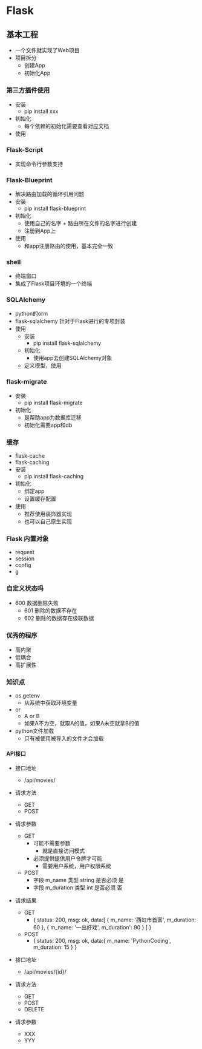 # Flask


## 基本工程
- 一个文件就实现了Web项目
- 项目拆分
   - 创建App
   - 初始化App


### 第三方插件使用
- 安装 
    - pip install xxx
- 初始化
    - 每个依赖的初始化需要查看对应文档
- 使用


### Flask-Script
- 实现命令行参数支持


### Flask-Blueprint
- 解决路由加载的循环引用问题
- 安装
    - pip install flask-blueprint
- 初始化
    - 使用自己的名字 + 路由所在文件的名字进行创建
    - 注册到App上
- 使用
    - 和app注册路由的使用，基本完全一致


### shell
- 终端窗口
- 集成了Flask项目环境的一个终端


### SQLAlchemy
- python的orm
- flask-sqlalchemy 针对于Flask进行的专项封装
- 使用
    - 安装
        - pip install flask-sqlalchemy
    - 初始化
        - 使用app去创建SQLAlchemy对象
    - 定义模型，使用
    
    
### flask-migrate
- 安装
    - pip install flask-migrate
- 初始化
    - 是帮助app为数据库迁移
    - 初始化需要app和db
    
    
### 缓存
- flask-cache
- flask-caching
- 安装
    - pip install flask-caching
- 初始化
    - 绑定app
    - 设置缓存配置
- 使用
    - 推荐使用装饰器实现
    - 也可以自己原生实现


### Flask 内置对象
- request
- session
- config
- g


### 自定义状态吗
- 600 数据删除失败
    - 601 删除的数据不存在
    - 602 删除的数据存在级联数据
    
### 优秀的程序
- 高内聚
- 低耦合
- 高扩展性


### 知识点
- os.getenv
    - 从系统中获取环境变量
- or
    - A or B
    - 如果A不为空，就取A的值，如果A未空就拿B的值
- python文件加载
    - 只有被使用被导入的文件才会加载
    
    
#### API接口
- 接口地址
    - /api/movies/
- 请求方法
    - GET
    - POST
- 请求参数
    - GET
        - 可能不需要参数
            - 就是直接访问模式
        - 必须提供提供用户令牌才可能
            - 需要用户系统，用户权限系统
    - POST
        - 字段  m_name   类型   string    是否必须  是
        - 字段  m_duration  类型   int     是否必须   否
        
- 请求结果
    - GET
        - {
            status: 200,
            msg: ok,
            data:[
                {
                    m_name: '西虹市首富',
                    m_duration: 60
                },
                {
                    m_name: '一出好戏',
                    m_duration': 90
                }
            ]
        }
    - POST
        - {
            status: 200,
            msg: ok,
            data:{
                m_name: 'PythonCoding',
                m_duration: 15
            }
        }
        


- 接口地址
    - /api/movies/{id}/
- 请求方法
    - GET
    - POST
    - DELETE
- 请求参数
    - XXX
    - YYY